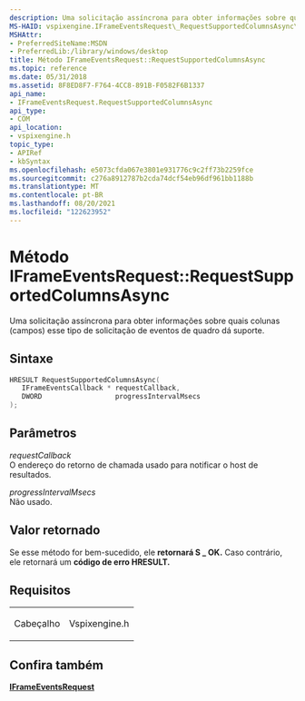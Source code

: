 ```yaml
---
description: Uma solicitação assíncrona para obter informações sobre quais colunas (campos) esse tipo de solicitação de eventos de quadro dá suporte.
MS-HAID: vspixengine.IFrameEventsRequest\_RequestSupportedColumnsAsync\_IFrameEventsCallback\_ptr\_DWORD
MSHAttr:
- PreferredSiteName:MSDN
- PreferredLib:/library/windows/desktop
title: Método IFrameEventsRequest::RequestSupportedColumnsAsync
ms.topic: reference
ms.date: 05/31/2018
ms.assetid: 8F8ED8F7-F764-4CC8-891B-F0582F6B1337
api_name:
- IFrameEventsRequest.RequestSupportedColumnsAsync
api_type:
- COM
api_location:
- vspixengine.h
topic_type:
- APIRef
- kbSyntax
ms.openlocfilehash: e5073cfda067e3801e931776c9c2ff73b2259fce
ms.sourcegitcommit: c276a8912787b2cda74dcf54eb96df961bb1188b
ms.translationtype: MT
ms.contentlocale: pt-BR
ms.lasthandoff: 08/20/2021
ms.locfileid: "122623952"
---
```

# <a name="span-idvspixengineiframeeventsrequest_requestsupportedcolumnsasync_iframeeventscallback_ptr_dwordspaniframeeventsrequestrequestsupportedcolumnsasync-method"></a><span id="vspixengine.iframeeventsrequest_requestsupportedcolumnsasync_iframeeventscallback_ptr_dword"></span>Método IFrameEventsRequest::RequestSupportedColumnsAsync

Uma solicitação assíncrona para obter informações sobre quais colunas (campos) esse tipo de solicitação de eventos de quadro dá suporte.

## <a name="syntax"></a>Sintaxe


```C++
HRESULT RequestSupportedColumnsAsync(
   IFrameEventsCallback * requestCallback,
   DWORD                  progressIntervalMsecs
);
```

## <a name="parameters"></a>Parâmetros

*requestCallback*   
O endereço do retorno de chamada usado para notificar o host de resultados.

*progressIntervalMsecs*   
Não usado.

## <a name="return-value"></a>Valor retornado

Se esse método for bem-sucedido, ele **retornará S \_ OK.** Caso contrário, ele retornará um **código de erro HRESULT.**

## <a name="requirements"></a>Requisitos

<table><colgroup><col  /><col  /></colgroup><tbody><tr class="odd"><td><p>Cabeçalho</p></td><td>Vspixengine.h</td></tr></tbody></table>

## <a name="span-idsee_alsospansee-also"></a><span id="see_also"></span>Confira também

[**IFrameEventsRequest**](/windows/desktop/direct3dtools/iframeeventsrequest)

 

 
